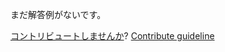 
まだ解答例がないです。

[コントリビュートしませんか](https://github.com/BFEdev/BFE.dev-solutions/blob/main/react-quiz/react-rerender-6-context_ja.md)?  [Contribute guideline](https://github.com/BFEdev/BFE.dev-solutions#how-to-contribute)
